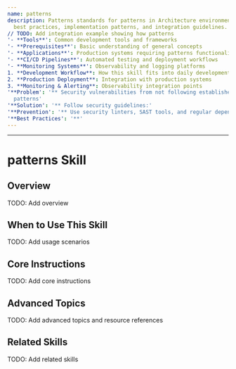 ```yaml
---
name: patterns
description: Patterns standards for patterns in Architecture environments. Covers
  best practices, implementation patterns, and integration guidelines.
// TODO: Add integration example showing how patterns
'- **Tools**': Common development tools and frameworks
'- **Prerequisites**': Basic understanding of general concepts
'- **Applications**': Production systems requiring patterns functionality
'- **CI/CD Pipelines**': Automated testing and deployment workflows
'- **Monitoring Systems**': Observability and logging platforms
1. **Development Workflow**: How this skill fits into daily development
2. **Production Deployment**: Integration with production systems
3. **Monitoring & Alerting**: Observability integration points
'**Problem': '** Security vulnerabilities from not following established security
  patterns'
'**Solution': '** Follow security guidelines:'
'**Prevention': '** Use security linters, SAST tools, and regular dependency updates'
'**Best Practices': '**'
---
```



---

# patterns Skill

## Overview

TODO: Add overview

## When to Use This Skill

TODO: Add usage scenarios

## Core Instructions

TODO: Add core instructions

## Advanced Topics

TODO: Add advanced topics and resource references

## Related Skills

TODO: Add related skills
